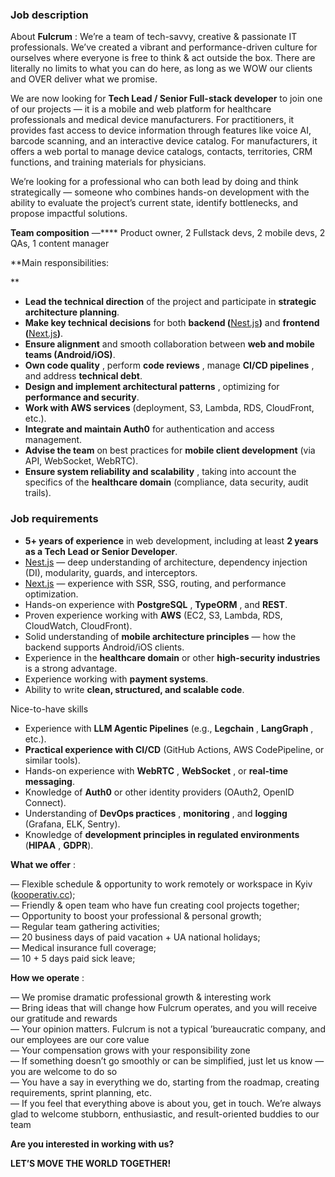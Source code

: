 ### Job description

About **Fulcrum** : We’re a team of tech-savvy, creative & passionate IT
professionals. We’ve created a vibrant and performance-driven culture for
ourselves where everyone is free to think & act outside the box. There are
literally no limits to what you can do here, as long as we WOW our clients and
OVER deliver what we promise.

We are now looking for **Tech Lead / Senior Full-stack developer** to join one
of our projects — it is a mobile and web platform for healthcare professionals
and medical device manufacturers. For practitioners, it provides fast access
to device information through features like voice AI, barcode scanning, and an
interactive device catalog. For manufacturers, it offers a web portal to
manage device catalogs, contacts, territories, CRM functions, and training
materials for physicians.

We’re looking for a professional who can both lead by doing and think
strategically — someone who combines hands-on development with the ability to
evaluate the project’s current state, identify bottlenecks, and propose
impactful solutions.

**Team composition** —**** Product owner, 2 Fullstack devs, 2 mobile devs, 2
QAs, 1 content manager  
  

**Main responsibilities:  
  
**

  * **Lead the technical direction** of the project and participate in **strategic architecture planning**.
  * **Make key technical decisions** for both **backend (**[Nest.js](http://nest.js/)**)** and **frontend (**[Next.js](http://next.js/)**)**.
  * **Ensure alignment** and smooth collaboration between **web and mobile teams (Android/iOS)**.
  * **Own code quality** , perform **code reviews** , manage **CI/CD pipelines** , and address **technical debt**.
  * **Design and implement architectural patterns** , optimizing for **performance and security**.
  * **Work with AWS services** (deployment, S3, Lambda, RDS, CloudFront, etc.).
  * **Integrate and maintain Auth0** for authentication and access management.
  * **Advise the team** on best practices for **mobile client development** (via API, WebSocket, WebRTC).
  * **Ensure system reliability and scalability** , taking into account the specifics of the **healthcare domain** (compliance, data security, audit trails).  
  

### Job requirements

  * **5+ years of experience** in web development, including at least **2 years as a Tech Lead or Senior Developer**.
  * [Nest.js](http://nest.js/) — deep understanding of architecture, dependency injection (DI), modularity, guards, and interceptors.
  * [Next.js](http://next.js/) — experience with SSR, SSG, routing, and performance optimization.
  * Hands-on experience with **PostgreSQL** , **TypeORM** , and **REST**.
  * Proven experience working with **AWS** (EC2, S3, Lambda, RDS, CloudWatch, CloudFront).
  * Solid understanding of **mobile architecture principles** — how the backend supports Android/iOS clients.
  * Experience in the **healthcare domain** or other **high-security industries** is a strong advantage.
  * Experience working with **payment systems**.
  * Ability to write **clean, structured, and scalable code**.

Nice-to-have skills  
  

  * Experience with **LLM Agentic Pipelines** (e.g., **Legchain** , **LangGraph** , etc.).
  * **Practical experience with CI/CD** (GitHub Actions, AWS CodePipeline, or similar tools).
  * Hands-on experience with **WebRTC** , **WebSocket** , or **real-time messaging**.
  * Knowledge of **Auth0** or other identity providers (OAuth2, OpenID Connect).
  * Understanding of **DevOps practices** , **monitoring** , and **logging** (Grafana, ELK, Sentry).
  * Knowledge of **development principles in regulated environments** (**HIPAA** , **GDPR**).

**What we offer** :  
  
— Flexible schedule & opportunity to work remotely or workspace in Kyiv
([kooperativ.cc](http://kooperativ.cc/));  
— Friendly & open team who have fun creating cool projects together;  
— Opportunity to boost your professional & personal growth;  
— Regular team gathering activities;  
— 20 business days of paid vacation + UA national holidays;  
— Medical insurance full coverage;  
— 10 + 5 days paid sick leave;  
  
  

**How we operate** :  
  
— We promise dramatic professional growth & interesting work  
— Bring ideas that will change how Fulcrum operates, and you will receive our
gratitude and rewards  
— Your opinion matters. Fulcrum is not a typical ’bureaucratic company, and
our employees are our core value  
— Your compensation grows with your responsibility zone  
— If something doesn’t go smoothly or can be simplified, just let us know —
you are welcome to do so  
— You have a say in everything we do, starting from the roadmap, creating
requirements, sprint planning, etc.  
— If you feel that everything above is about you, get in touch. We’re always
glad to welcome stubborn, enthusiastic, and result-oriented buddies to our
team  
  
**Are you interested in working with us?**  
  
**LET’S MOVE THE WORLD TOGETHER!**